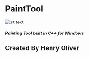 # PaintTool

![alt text](https://imgur.com/3fi4TGX)

##### Painting Tool built in C++ for Windows

## Created By Henry Oliver
